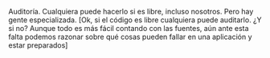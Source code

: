 Auditoría. Cualquiera puede hacerlo si es libre, incluso nosotros. Pero hay gente especializada.  [Ok, si el código es libre cualquiera puede auditarlo. ¿Y si no? Aunque todo es más fácil contando con las fuentes, aún ante esta falta podemos razonar sobre qué cosas pueden fallar en una aplicación y estar preparados]
